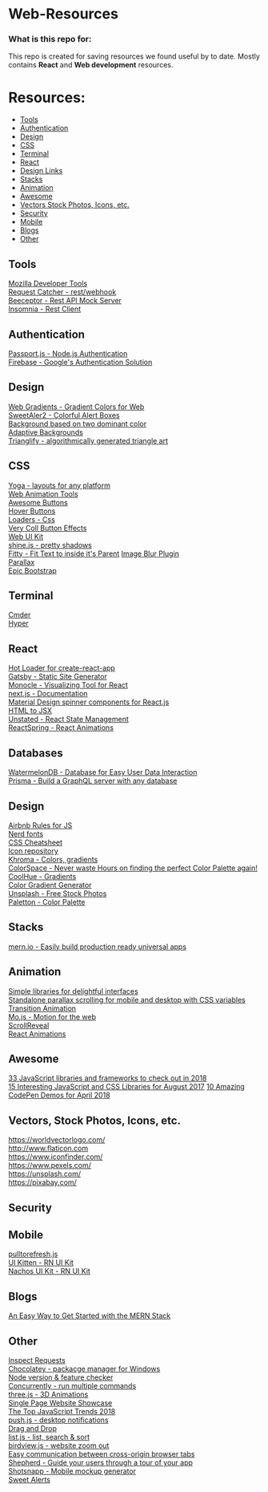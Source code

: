 # Web-Resources

### What is this repo for:
This repo is created for saving resources we found useful by to date. Mostly contains **React** and **Web development** resources.

# Resources: <br>
* [Tools](#tools) <br />
* [Authentication](#authentication) <br>
* [Design](#design) <br>
* [CSS](#css) <br>
* [Terminal](#terminal) <br>
* [React](#react) <br>
* [Design Links](#design-links) <br>
* [Stacks](#stacks) <br>
* [Animation](#animation) <br>
* [Awesome](#awesome) <br> 
* [Vectors Stock Photos, Icons, etc.](#vectors-stock-photos-icons-etc) <br>
* [Security](#security)
* [Mobile](#mobile) <br>
* [Blogs](#blogs) <br>
* [Other](#other) <br>

## Tools
[Mozilla Developer Tools](https://www.mozilla.org/tr/firefox/developer/)    
[Request Catcher - rest/webhook](http://requestcatcher.com)   
[Beeceptor - Rest API Mock Server](https://beeceptor.com)   
[Insomnia - Rest Client](https://insomnia.rest/)

## Authentication
[Passport.js - Node.js Authentication](https://github.com/jaredhanson/passport)   
[Firebase - Google's Authentication Solution](https://firebase.google.com/docs/auth/)

## Design
[Web Gradients - Gradient Colors for Web](https://webgradients.com)   
[SweetAler2 - Colorful Alert Boxes](https://sweetalert2.github.io)   
[Background based on two dominant color](https://github.com/benhowdle89/grade)   
[Adaptive Backgrounds](https://briangonzalez.github.io/jquery.adaptive-backgrounds.js/)   
[Trianglify - algorithmically generated triangle art](http://qrohlf.com/trianglify/)   

## CSS
[Yoga - layouts for any platform](https://yogalayout.com)   
[Web Animation Tools](https://www.webdesignerdepot.com/2017/08/75-web-animation-tools-you-have-to-try/)   
[Awesome Buttons](https://bttn.surge.sh/)   
[Hover Buttons](https://varin6.github.io/Hover-Buttons/)  
[Loaders - Css](http://www.raphaelfabeni.com.br/css-loader/)   
[Very Coll Button Effects](https://github.com/codrops/ParticleEffectsButtons)   
[Web UI Kit](https://github.com/creativetimofficial/now-ui-kit)   
[shine.js - pretty shadows](https://github.com/bigspaceship/shine.js/)   
[Fitty - Fit Text to inside it's Parent](https://rikschennink.github.io/fitty/)
[Image Blur Plugin](https://msurguy.github.io/background-blur/)     
[Parallax](https://dixonandmoe.com/rellax/)   
[Epic Bootstrap](https://epicbootstrap.com/)    

## Terminal
[Cmder](http://cmder.net)   
[Hyper](https://hyper.is)   

## React
[Hot Loader for create-react-app](https://github.com/cdharris/react-app-rewire-hot-loader)    
[Gatsby - Static Site Generator](https://www.gatsbyjs.org)  
[Monocle - Visualizing Tool for React](https://github.com/team-gryff/react-monocle)   
[next.js - Documentation](https://nextjs.org/learn/)   
[Material Design spinner components for React.js](https://github.com/tsuyoshiwada/react-md-spinner)     
[HTML to JSX](https://magic.reactjs.net/htmltojsx.htm)    
[Unstated - React State Management](https://github.com/jamiebuilds/unstated)      
[ReactSpring - React Animations](http://react-spring.surge.sh/)

## Databases
[WatermelonDB - Database for Easy User Data Interaction](https://github.com/Nozbe/WatermelonDB)   
[Prisma - Build a GraphQL server with any database](https://www.prisma.io/)

## Design   
[Airbnb Rules for JS](https://github.com/airbnb/javascript)   
[Nerd fonts](https://nerdfonts.com/)   
[CSS Cheatsheet](https://css-doodle.com/#selector-@at)   
[Icon repository](http://konpa.github.io/devicon/)  
[Khroma - Colors, gradients](http://khroma.co/train/)   
[ColorSpace - Never waste Hours on finding the perfect Color Palette again!](https://mycolor.space)   
[CoolHue - Gradients](https://webkul.github.io/coolhue/)    
[Color Gradient Generator](https://larsenwork.com/easing-gradients/#editor)   
[Unsplash - Free Stock Photos](https://unsplash.com)    
[Paletton - Color Palette](http://paletton.com)   

## Stacks
[mern.io - Easily build production ready universal apps](http://mern.io)   

## Animation
[Simple libraries for delightful interfaces](https://popmotion.io)   
[Standalone parallax scrolling for mobile and desktop with CSS variables](https://github.com/electerious/basicScroll) 
[Transition Animation](https://codepen.io/zadvorsky/pen/PNXbGo)     
[Mo.js - Motion for the web](http://mojs.io/)     
[ScrollReveal](https://scrollrevealjs.org/)     
[React Animations](https://popmotion.io/pose/)    

## Awesome
[33 JavaScript libraries and frameworks to check out in 2018](https://getflywheel.com/layout/javascript-libraries-frameworks-2018/)   
[15 Interesting JavaScript and CSS Libraries for August 2017](https://tutorialzine.com/2017/08/15-interesting-javascript-and-css-libraries-for-august-2017)
[10 Amazing CodePen Demos for April 2018](https://tutorialzine.com/2018/04/10-amazing-codepen-demos-for-april)      

## Vectors, Stock Photos, Icons, etc.
https://worldvectorlogo.com/    
http://www.flaticon.com     
https://www.iconfinder.com/   
https://www.pexels.com/     
https://unsplash.com/   
https://pixabay.com/    

## Security

## Mobile
[pulltorefresh.js](https://www.boxfactura.com/pulltorefresh.js/)   
[UI Kitten - RN UI Kit](https://akveo.github.io/react-native-ui-kitten/#/home)   
[Nachos UI Kit - RN UI Kit](https://avocode.com/nachos-ui/)   

## Blogs
[An Easy Way to Get Started with the MERN Stack](https://alligator.io/react/mern-stack-intro/)

## Other
[Inspect Requests](https://requestbin.fullcontact.com/)   
[Chocolatey - packacge manager for Windows](https://chocolatey.org/)   
[Node version & feature checker](https://node.green)   
[Concurrently - run multiple commands](https://github.com/kimmobrunfeldt/concurrently)   
[three.js - 3D Animations](https://threejs.org)   
[Single Page Website Showcase](https://www.awwwards.com/websites/single-page/)   
[The Top JavaScript Trends 2018](https://x-team.com/blog/top-javascript-trends-2018/)   
[push.js - desktop notifications](https://pushjs.org/)   
[Drag and Drop](https://haltu.github.io/muuri/)   
[list.js - list, search & sort](https://github.com/javve/list.js)   
[birdview.js - website zoom out](http://achrafkassioui.com/birdview)   
[Easy communication between cross-origin browser tabs](https://github.com/wingify/across-tabs)   
[Shepherd - Guide your users through a tour of your app](https://github.com/shipshapecode/shepherd)   
[Shotsnapp - Mobile mockup generator](https://shotsnapp.com/)     
[Sweet Alerts](https://sweetalert.js.org/)
